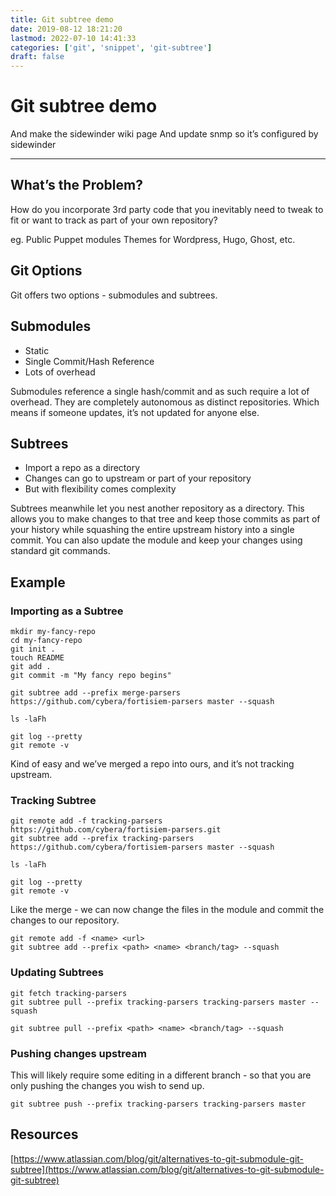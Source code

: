 ```yaml
---
title: Git subtree demo
date: 2019-08-12 18:21:20
lastmod: 2022-07-10 14:41:33
categories: ['git', 'snippet', 'git-subtree']
draft: false
---
```


# Git subtree demo
And make the sidewinder wiki page
And update snmp so it’s configured by sidewinder

---

## What’s the Problem?
How do you incorporate 3rd party code that you inevitably need to tweak to fit or want to track as part of your own repository?

eg. Public Puppet modules
Themes for Wordpress, Hugo, Ghost, etc.

## Git Options
Git offers two options - submodules and subtrees.

## Submodules

* Static
* Single Commit/Hash Reference
* Lots of overhead

Submodules reference a single hash/commit and as such require a lot of overhead. They are completely autonomous as distinct repositories. Which means if someone updates, it’s not updated for anyone else.

## Subtrees

* Import a repo as a directory
* Changes can go to upstream or part of your repository
* But with flexibility comes complexity

Subtrees meanwhile let you nest another repository as a directory. This allows you to make changes to that tree and keep those commits as part of your history while squashing the entire upstream history into a single commit. You can also update the module and keep your changes using standard git commands.

## Example
### Importing as a Subtree
```
mkdir my-fancy-repo
cd my-fancy-repo
git init .
touch README
git add .
git commit -m "My fancy repo begins"

git subtree add --prefix merge-parsers https://github.com/cybera/fortisiem-parsers master --squash

ls -laFh

git log --pretty
git remote -v
```

Kind of easy and we’ve merged a repo into ours, and it’s not tracking upstream.

### Tracking Subtree
```
git remote add -f tracking-parsers https://github.com/cybera/fortisiem-parsers.git
git subtree add --prefix tracking-parsers https://github.com/cybera/fortisiem-parsers master --squash

ls -laFh

git log --pretty
git remote -v
```

Like the merge - we can now change the files in the module and commit the changes to our repository.

```
git remote add -f <name> <url>
git subtree add --prefix <path> <name> <branch/tag> --squash
```

### Updating Subtrees
```
git fetch tracking-parsers
git subtree pull --prefix tracking-parsers tracking-parsers master --squash
```

```
git subtree pull --prefix <path> <name> <branch/tag> --squash
```

### Pushing changes upstream
This will likely require some editing in a different branch - so that you are only pushing the changes you wish to send up.
```
git subtree push --prefix tracking-parsers tracking-parsers master
```

## Resources
 [https://www.atlassian.com/blog/git/alternatives-to-git-submodule-git-subtree](https://www.atlassian.com/blog/git/alternatives-to-git-submodule-git-subtree)

<!-- #public #git #snippet #git-subtree -->

<!-- {BearID:48B64C15-6289-47D9-9B96-54BE9DD6B1F4-794-000331C3B620C14A} -->
